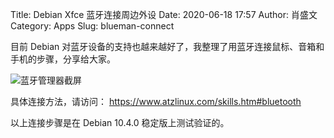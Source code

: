 Title: Debian Xfce 蓝牙连接周边外设
Date: 2020-06-18 17:57
Author: 肖盛文
Category: Apps
Slug: blueman-connect

目前 Debian 对蓝牙设备的支持也越来越好了，我整理了用蓝牙连接鼠标、音箱和手机的步骤，分享给大家。

<!-- PELICAN_END_SUMMARY -->

![蓝牙管理器截屏](https://cdn.atzlinux.com/pics/packages/b/blueman/jiemian.png)

具体连接方法，请访问：
<https://www.atzlinux.com/skills.htm#bluetooth>

以上连接步骤是在 Debian 10.4.0 稳定版上测试验证的。

